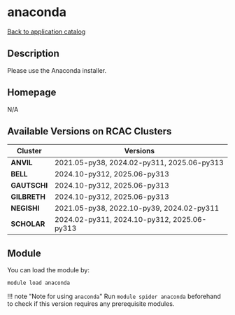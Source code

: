 # anaconda

[Back to application catalog](../app_catalog.md)

## Description

Please use the Anaconda installer.

## Homepage

N/A

## Available Versions on RCAC Clusters

|Cluster|Versions|
|---|---|
**ANVIL**|2021.05-py38, 2024.02-py311, 2025.06-py313
**BELL**|2024.10-py312, 2025.06-py313
**GAUTSCHI**|2024.10-py312, 2025.06-py313
**GILBRETH**|2024.10-py312, 2025.06-py313
**NEGISHI**|2021.05-py38, 2022.10-py39, 2024.02-py311
**SCHOLAR**|2024.02-py311, 2024.10-py312, 2025.06-py313

## Module

You can load the module by:

```bash
module load anaconda
```

!!! note "Note for using `anaconda`"
    Run `module spider anaconda` beforehand to check if this version requires any prerequisite modules.
